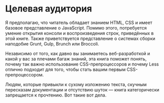 # Целевая аудитория

Я предполагаю, что читатель обладает знанием HTML, CSS и имеет базовое представление о JavaScript. Помимо этого, потребуется умение открытия консоли и воспроизведения строк, приведённых в этой книге. Также приветствуется представление о системах сборки наподобие Grunt, Gulp, Brunch или Broccoli.

Независимо от того, как давно вы занимаетесь веб-разработкой и какой у вас за плечами багаж знаний, эта книга поможет понять, почему так важно использование CSS-препроцессоров и почему Less отлично подходит для того, чтобы стать вашим первым CSS-препроцессором.

Людям, которые привыкли к сухому изложению текста, скучным пересказам документации и отсутствию шуток — книга категорически запрещается к прочтению. Вот такие вот дела.
